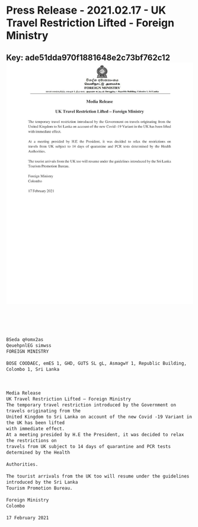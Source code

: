 # Press Release - 2021.02.17 - UK Travel Restriction Lifted - Foreign Ministry 
Key: ade51dda970f1881648e2c73bf762c12 
![img](img/ade51dda970f1881648e2c73bf762c12.jpg)
---
```
 

 

BSeda q®omx2as
QeuehpnlEG simwss
FOREIGN MINISTRY

BOSE COODAEC, emES 1, GHD, GUTS SL gL, AsmagwY 1, Republic Building, Colombo 1, Sri Lanka

 

Media Release
UK Travel Restriction Lifted — Foreign Ministry
The temporary travel restriction introduced by the Government on travels originating from the
United Kingdom to Sri Lanka on account of the new Covid -19 Variant in the UK has been lifted
with immediate effect.
At a meeting presided by H.E the President, it was decided to relax the restrictions on
travels from UK subject to 14 days of quarantine and PCR tests determined by the Health

Authorities.

The tourist arrivals from the UK too will resume under the guidelines introduced by the Sri Lanka
Tourism Promotion Bureau.

Foreign Ministry
Colombo

17 February 2021

```
